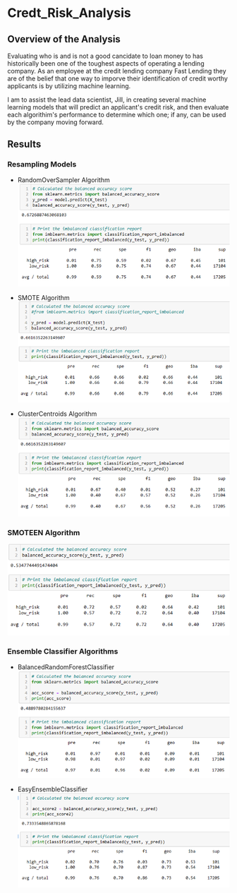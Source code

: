 # Credt_Risk_Analysis
## Overview of the Analysis
Evaluating who is and is not a good cancidate to loan money to has historically been one of the toughest aspects of operating a lending company. As an employee at the credit lending company Fast Lending they are of the belief that one way to imporve their identification of credit worthy applicants is by utilizing machine learning.

I am to assist the lead data scientist, Jill, in creating several machine learning models that will predict an applicant's credit risk, and then evaluate each algorithim's performance to determine which one; if any, can be used by the company moving forward.

## Results
### Resampling Models

- RandomOverSampler Algorithm
 ![RandomOverSampler](https://github.com/Caracalla1081/Credt_Risk_Analysis/blob/cd8593e0105710dabebc7608399cb188cee23c57/Images/RandomOverSampler%20Algorithm.png)
 
 
 
- SMOTE Algorithm
 ![SMOTE](https://github.com/Caracalla1081/Credt_Risk_Analysis/blob/cd8593e0105710dabebc7608399cb188cee23c57/Images/SMOTE%20Algorithm.png)
 
 
 
- ClusterCentroids Algorithm
 ![ClusterCentroids](https://github.com/Caracalla1081/Credt_Risk_Analysis/blob/cd8593e0105710dabebc7608399cb188cee23c57/Images/ClusterCentroids%20Algorithm.png)
 
 
 
 ### SMOTEEN Algorithm
 ![SMOTEEN](https://github.com/Caracalla1081/Credt_Risk_Analysis/blob/cd8593e0105710dabebc7608399cb188cee23c57/Images/SMOTEEN%20Algorithm.png)
 
 


### Ensemble Classifier Algorithms
- BalancedRandomForestClassifier
![BalancedRandomForestClassifier](https://github.com/Caracalla1081/Credt_Risk_Analysis/blob/cd8593e0105710dabebc7608399cb188cee23c57/Images/BalancedRandomForestClassifier%20Algorithm.png)


- EasyEnsembleClassifier
![EasyEnsembleClassifier](https://github.com/Caracalla1081/Credt_Risk_Analysis/blob/cd8593e0105710dabebc7608399cb188cee23c57/Images/EasyEnsembleClassifier%20Algorithm.png)
